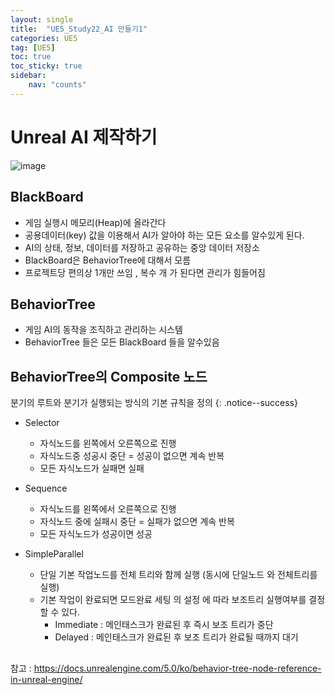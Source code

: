 ```yaml
---
layout: single
title:  "UE5_Study22_AI 만들기1"
categories: UE5
tag: [UE5]
toc: true
toc_sticky: true
sidebar:
    nav: "counts"
---
```


# Unreal AI 제작하기 
![image](https://github.com/silverlnng/VRFirstProject/assets/112385982/5b5e49db-bd3b-4426-98f4-3c6ff9b78c43)

## BlackBoard
   
* 게임 실행시 메모리(Heap)에 올라간다 
* 공용데이터(key) 값을 이용해서 AI가 알아야 하는 모든 요소를 알수있게 된다.
* AI의 상태, 정보, 데이터를 저장하고 공유하는 중앙 데이터 저장소
* BlackBoard은 BehaviorTree에 대해서 모름
* 프로젝트당 편의상 1개만 쓰임 , 복수 개 가 된다면 관리가 힘들어짐

## BehaviorTree

* 게임 AI의 동작을 조직하고 관리하는 시스템
* BehaviorTree 들은 모든 BlackBoard 들을 알수있음

## BehaviorTree의 Composite 노드
   
분기의 루트와 분기가 실행되는 방식의 기본 규칙을 정의
{: .notice--success}

* Selector
    * 자식노드를 왼쪽에서 오른쪽으로 진행
    * 자식노드중 성공시 중단 = 성공이 없으면 계속 반복 
    * 모든 자식노드가 실패면 실패
   
* Sequence
    * 자식노드를 왼쪽에서 오른쪽으로 진행
    * 자식노드 중에 실패시 중단 = 실패가 없으면 계속 반복
    * 모든 자식노드가 성공이면 성공  

* SimpleParallel
    * 단일 기본 작업노드를 전체 트리와 함께 실행 (동시에 단일노드 와 전체트리를 실행)
    * 기본 작업이 완료되면 모드완료 세팅 의 설정 에 따라 보조트리 실행여부를 결정할 수 있다.
        * Immediate : 메인태스크가 완료된 후 즉시 보조 트리가 중단
        * Delayed : 메인태스크가 완료된 후 보조 트리가 완료될 때까지 대기

##  

참고 : <https://docs.unrealengine.com/5.0/ko/behavior-tree-node-reference-in-unreal-engine/>

